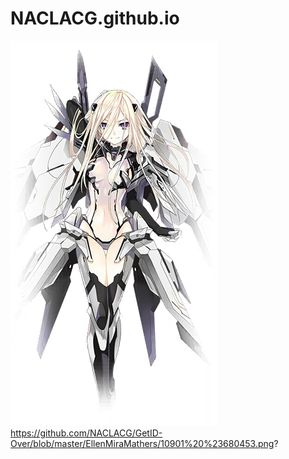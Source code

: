 # NACLACG.github.io
![t2i](https://github.com/NACLACG/GetID-Over/blob/master/EllenMiraMathers/10901%20%23680453.png?raw=true)https://github.com/NACLACG/GetID-Over/blob/master/EllenMiraMathers/10901%20%23680453.png?
